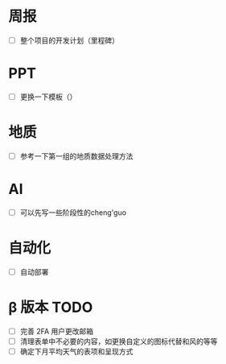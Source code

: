 # 周报
- [ ] 整个项目的开发计划（里程碑）

# PPT

- [ ] 更换一下模板（）

# 地质

- [ ] 参考一下第一组的地质数据处理方法

# AI

- [ ] 可以先写一些阶段性的cheng'guo

# 自动化

- [ ] 自动部署



# β 版本 TODO

- [ ] 完善 2FA 用户更改邮箱
- [ ] 清理表单中不必要的内容，如更换自定义的图标代替和风的等等
- [ ] 确定下月平均天气的表项和呈现方式
